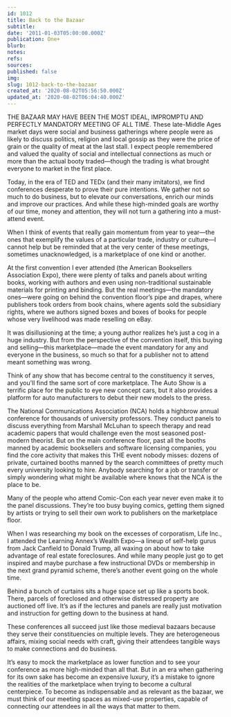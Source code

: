 ```yaml
---
id: 1012
title: Back to the Bazaar
subtitle: 
date: '2011-01-03T05:00:00.000Z'
publication: One+
blurb: 
notes: 
refs: 
sources: 
published: false
img: 
slug: 1012-back-to-the-bazaar
created_at: '2020-08-02T05:56:50.000Z'
updated_at: '2020-08-02T06:04:40.000Z'
---
```

THE BAZAAR MAY HAVE BEEN THE MOST IDEAL, IMPROMPTU AND PERFECTLY MANDATORY MEETING OF ALL TIME. These late-Middle Ages market days were social and business gatherings where people were as likely to discuss politics, religion and local gossip as they were the price of grain or the quality of meat at the last stall. I expect people remembered and valued the quality of social and intellectual connections as much or more than the actual booty traded—though the trading is what brought everyone to market in the first place.

Today, in the era of TED and TEDx (and their many imitators), we find conferences desperate to prove their pure intentions. We gather not so much to do business, but to elevate our conversations, enrich our minds and improve our practices. And while these high-minded goals are worthy of our time, money and attention, they will not turn a gathering into a must-attend event. 

When I think of events that really gain momentum from year to year—the ones that exemplify the values of a particular trade, industry or culture—I cannot help but be reminded that at the very center of these meetings, sometimes unacknowledged, is a marketplace of one kind or another. 

At the first convention I ever attended (the American Booksellers Association Expo), there were plenty of talks and panels about writing books, working with authors and even using non-traditional sustainable materials for printing and binding. But the real meetings—the mandatory ones—were going on behind the convention floor’s pipe and drapes, where publishers took orders from book chains, where agents sold the subsidiary rights, where we authors signed boxes and boxes of books for people whose very livelihood was made reselling on eBay. 

It was disillusioning at the time; a young author realizes he’s just a cog in a huge industry. But from the perspective of the convention itself, this buying and selling—this marketplace—made the event mandatory for any and everyone in the business, so much so that for a publisher not to attend meant something was wrong.

Think of any show that has become central to the constituency it serves, and you'll find the same sort of core marketplace. The Auto Show is a terrific place for the public to eye new concept cars, but it also provides a platform for auto manufacturers to debut their new models to the press.

The National Communications Association (NCA) holds a highbrow annual conference for thousands of university professors. They conduct panels to discuss everything from Marshall McLuhan to speech therapy and read academic papers that would challenge even the most seasoned post-modern theorist. But on the main conference floor, past all the booths manned by academic booksellers and software licensing companies, you find the core activity that makes this THE event nobody misses: dozens of private, curtained booths manned by the search committees of pretty much every university looking to hire. Anybody searching for a job or transfer or simply wondering what might be available where knows that the NCA is the place to be. 

Many of the people who attend Comic-Con each year never even make it to the panel discussions. They’re too busy buying comics, getting them signed by artists or trying to sell their own work to publishers on the marketplace floor. 

When I was researching my book on the excesses of corporatism, Life Inc., I attended the Learning Annex’s Wealth Expo—a lineup of self-help gurus from Jack Canfield to Donald Trump, all waxing on about how to take advantage of real estate foreclosures. And while many people just go to get inspired and maybe purchase a few instructional DVDs or membership in the next grand pyramid scheme, there’s another event going on the whole time. 

Behind a bunch of curtains sits a huge space set up like a sports book. There, parcels of foreclosed and otherwise distressed property are auctioned off live. It’s as if the lectures and panels are really just motivation and instruction for getting down to the business at hand. 

These conferences all succeed just like those medieval bazaars because they serve their constituencies on multiple levels. They are heterogeneous affairs, mixing social needs with craft, giving their attendees tangible ways to make connections and do business. 

It’s easy to mock the marketplace as lower function and to see your conference as more high-minded than all that. But in an era when gathering for its own sake has become an expensive luxury, it’s a mistake to ignore the realities of the marketplace when trying to become a cultural centerpiece. To become as indispensable and as relevant as the bazaar, we must think of our meeting spaces as mixed-use properties, capable of connecting our attendees in all the ways that matter to them.
